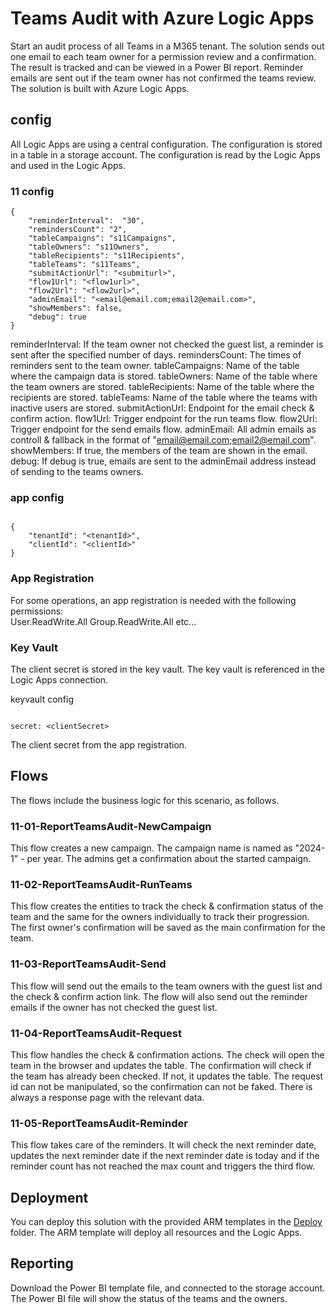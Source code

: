 # Teams Audit with Azure Logic Apps

Start an audit process of all Teams in a M365 tenant. The solution sends out one email to each team owner for a permission review and a confirmation. 
The result is tracked and can be viewed in a Power BI report.
Reminder emails are sent out if the team owner has not confirmed the teams review. The solution is built with Azure Logic Apps.

## config

All Logic Apps are using a central configuration. The configuration is stored in a table in a storage account. The configuration is read by the Logic Apps and used in the Logic Apps.

### 11 config

~~~
{ 
    "reminderInterval":  "30",  
    "remindersCount": "2", 
    "tableCampaigns": "s11Campaigns", 
    "tableOwners": "s11Owners", 
    "tableRecipients": "s11Recipients",  
    "tableTeams": "s11Teams", 
    "submitActionUrl": "<submiturl>",
    "flow1Url": "<flow1url>", 
    "flow2Url": "<flow2url>", 
    "adminEmail": "<email@email.com;email2@email.com>", 
    "showMembers": false, 
    "debug": true 
}
~~~

reminderInterval: If the team owner not checked the guest list, a reminder is sent after the specified number of days.
remindersCount: The times of reminders sent to the team owner.
tableCampaigns: Name of the table where the campaign data is stored.
tableOwners: Name of the table where the team owners are stored.
tableRecipients: Name of the table where the recipients are stored.
tableTeams: Name of the table where the teams with inactive users are stored.
submitActionUrl: Endpoint for the email check & confirm action.
flow1Url: Trigger endpoint for the run teams flow.
flow2Url: Trigger endpoint for the send emails flow.
adminEmail: All admin emails as controll & fallback in the format of "email@email.com;email2@email.com".
showMembers: If true, the members of the team are shown in the email.
debug: If debug is true, emails are sent to the adminEmail address instead of sending to the teams owners.

### app config

~~~

{  
    "tenantId": "<tenantId>",
    "clientId": "<clientId>"
}
~~~

### App Registration

For some operations, an app registration is needed with the following permissions:  
User.ReadWrite.All
Group.ReadWrite.All
etc...

### Key Vault

The client secret is stored in the key vault. The key vault is referenced in the Logic Apps connection.

keyvault config
~~~

secret: <clientSecret>
~~~
The client secret from the app registration.

## Flows

The flows include the business logic for this scenario, as follows.

### 11-01-ReportTeamsAudit-NewCampaign

This flow creates a new campaign. The campaign name is named as "2024-1" - per year. The admins get a confirmation about the started campaign.

### 11-02-ReportTeamsAudit-RunTeams

This flow creates the entities to track the check & confirmation status of the team and the same for the owners individually to track their progression.
The first owner's confirmation will be saved as the main confirmation for the team.

### 11-03-ReportTeamsAudit-Send

This flow will send out the emails to the team owners with the guest list and the check & confirm action link.
The flow will also send out the reminder emails if the owner has not checked the guest list.

### 11-04-ReportTeamsAudit-Request

This flow handles the check & confirmation actions. The check will open the team in the browser and updates the table.
The confirmation will check if the team has already been checked. If not, it updates the table.
The request id can not be manipulated, so the confirmation can not be faked.
There is always a response page with the relevant data.

### 11-05-ReportTeamsAudit-Reminder

This flow takes care of the reminders. It will check the next reminder date, updates the next reminder date if the next reminder date is today and if the reminder count has not reached the max count and triggers the third flow.

## Deployment

You can deploy this solution with the provided ARM templates in the [Deploy](./Deploy) folder. The ARM template will deploy all resources and the Logic Apps. 

## Reporting

Download the Power BI template file, and connected to the storage account. The Power BI file will show the status of the teams and the owners.
